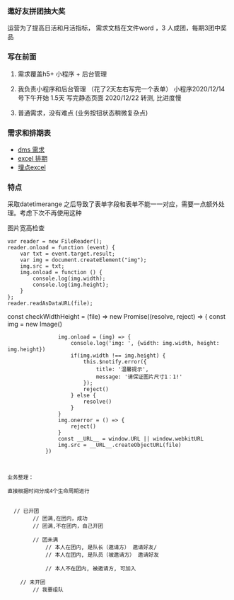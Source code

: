 ### 邀好友拼团抽大奖

运营为了提高日活和月活指标， 需求文档在文件word ，3 人成团，每期3团中奖品

### 写在前面

1. 需求覆盖h5+ 小程序 + 后台管理

2. 我负责小程序和后台管理  （花了2天左右写完一个表单） 小程序2020/12/14 号下午开始  1.5天 写完静态页面 2020/12/22 转测, 比进度慢

3. 普通需求，没有难点 (业务按钮状态稍微复杂点)

### 需求和排期表

- [dms 需求](http://dms.midea.com/mdds/pms/index.php?m=story&f=view&storyID=1582)
- [excel 排期](https://docs.qq.com/sheet/DSXhtTkFVd21DVVVo?tab=BB08J2)
- [埋点excel](https://docs.qq.com/sheet/DTEZianhwSkVKTWpI?tab=BB08J2)


### 特点

采取datetimerange 之后导致了表单字段和表单不能一一对应，需要一点额外处理。考虑下次不再使用这种


图片宽高检查

```
var reader = new FileReader();
reader.onload = function (event) {
    var txt = event.target.result;
    var img = document.createElement("img");
    img.src = txt;
    img.onload = function () {
        console.log(img.width);
        console.log(img.height);
    }
};
reader.readAsDataURL(file);

```

 const checkWidthHeight = (file) => new Promise((resolve, reject) => {
                    const img = new Image()

                    img.onload = (img) => {
                        console.log('img: ', {width: img.width, height: img.height})
                        if(img.width !== img.height) {
                            this.$notify.error({
                                title: '温馨提示',
                                message: '请保证图片尺寸1：1!'
                            });
                            reject()
                        } else {
                            resolve()
                        }
                    }
                    img.onerror = () => {
                        reject()
                    }
                    const __URL__ = window.URL || window.webkitURL
                    img.src = __URL__.createObjectURL(file)
                })
```
    

业务整理：

直接根据时间分成4个生命周期进行


  // 已开团
        // 团满,在团内，成功
        // 团满,不在团内，自己开团

        // 团未满
            // 本人在团内, 是队长（邀请方） 邀请好友/
            // 本人在团内, 是队员（被邀请方） 邀请好友

            // 本人不在团内, 被邀请方, 可加入

    // 未开团
        // 我要组队            










